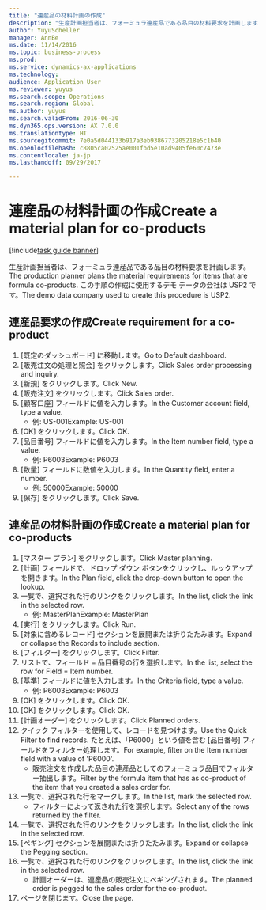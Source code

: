 ```yaml
--- 
title: "連産品の材料計画の作成"
description: "生産計画担当者は、フォーミュラ連産品である品目の材料要求を計画します。"
author: YuyuScheller
manager: AnnBe
ms.date: 11/14/2016
ms.topic: business-process
ms.prod: 
ms.service: dynamics-ax-applications
ms.technology: 
audience: Application User
ms.reviewer: yuyus
ms.search.scope: Operations
ms.search.region: Global
ms.author: yuyus
ms.search.validFrom: 2016-06-30
ms.dyn365.ops.version: AX 7.0.0
ms.translationtype: HT
ms.sourcegitcommit: 7e0a5d044133b917a3eb9386773205218e5c1b40
ms.openlocfilehash: c8805ca02525ae001fbd5e10ad9405fe60c7473e
ms.contentlocale: ja-jp
ms.lasthandoff: 09/29/2017

---
```

# <a name="create-a-material-plan-for-co-products"></a><span data-ttu-id="8b76e-103">連産品の材料計画の作成</span><span class="sxs-lookup"><span data-stu-id="8b76e-103">Create a material plan for co-products</span></span>

[!include[task guide banner](../../includes/task-guide-banner.md)]

<span data-ttu-id="8b76e-104">生産計画担当者は、フォーミュラ連産品である品目の材料要求を計画します。</span><span class="sxs-lookup"><span data-stu-id="8b76e-104">The production planner plans the material requirements for items that are formula co-products.</span></span> <span data-ttu-id="8b76e-105">この手順の作成に使用するデモ データの会社は USP2 です。</span><span class="sxs-lookup"><span data-stu-id="8b76e-105">The demo data company used to create this procedure is USP2.</span></span>


## <a name="create-requirement-for-a-co-product"></a><span data-ttu-id="8b76e-106">連産品要求の作成</span><span class="sxs-lookup"><span data-stu-id="8b76e-106">Create requirement for a co-product</span></span>
1. <span data-ttu-id="8b76e-107">[既定のダッシュボード] に移動します。</span><span class="sxs-lookup"><span data-stu-id="8b76e-107">Go to Default dashboard.</span></span>
2. <span data-ttu-id="8b76e-108">[販売注文の処理と照会] をクリックします。</span><span class="sxs-lookup"><span data-stu-id="8b76e-108">Click Sales order processing and inquiry.</span></span>
3. <span data-ttu-id="8b76e-109">[新規] をクリックします。</span><span class="sxs-lookup"><span data-stu-id="8b76e-109">Click New.</span></span>
4. <span data-ttu-id="8b76e-110">[販売注文] をクリックします。</span><span class="sxs-lookup"><span data-stu-id="8b76e-110">Click Sales order.</span></span>
5. <span data-ttu-id="8b76e-111">[顧客口座] フィールドに値を入力します。</span><span class="sxs-lookup"><span data-stu-id="8b76e-111">In the Customer account field, type a value.</span></span>
    * <span data-ttu-id="8b76e-112">例: US-001</span><span class="sxs-lookup"><span data-stu-id="8b76e-112">Example: US-001</span></span>  
6. <span data-ttu-id="8b76e-113">[OK] をクリックします。</span><span class="sxs-lookup"><span data-stu-id="8b76e-113">Click OK.</span></span>
7. <span data-ttu-id="8b76e-114">[品目番号] フィールドに値を入力します。</span><span class="sxs-lookup"><span data-stu-id="8b76e-114">In the Item number field, type a value.</span></span>
    * <span data-ttu-id="8b76e-115">例: P6003</span><span class="sxs-lookup"><span data-stu-id="8b76e-115">Example: P6003</span></span>  
8. <span data-ttu-id="8b76e-116">[数量] フィールドに数値を入力します。</span><span class="sxs-lookup"><span data-stu-id="8b76e-116">In the Quantity field, enter a number.</span></span>
    * <span data-ttu-id="8b76e-117">例: 50000</span><span class="sxs-lookup"><span data-stu-id="8b76e-117">Example: 50000</span></span>  
9. <span data-ttu-id="8b76e-118">[保存] をクリックします。</span><span class="sxs-lookup"><span data-stu-id="8b76e-118">Click Save.</span></span>

## <a name="create-a-material-plan-for-co-products"></a><span data-ttu-id="8b76e-119">連産品の材料計画の作成</span><span class="sxs-lookup"><span data-stu-id="8b76e-119">Create a material plan for co-products</span></span>
1. <span data-ttu-id="8b76e-120">[マスター プラン] をクリックします。</span><span class="sxs-lookup"><span data-stu-id="8b76e-120">Click Master planning.</span></span>
2. <span data-ttu-id="8b76e-121">[計画] フィールドで、ドロップ ダウン ボタンをクリックし、ルックアップを開きます。</span><span class="sxs-lookup"><span data-stu-id="8b76e-121">In the Plan field, click the drop-down button to open the lookup.</span></span>
3. <span data-ttu-id="8b76e-122">一覧で、選択された行のリンクをクリックします。</span><span class="sxs-lookup"><span data-stu-id="8b76e-122">In the list, click the link in the selected row.</span></span>
    * <span data-ttu-id="8b76e-123">例: MasterPlan</span><span class="sxs-lookup"><span data-stu-id="8b76e-123">Example: MasterPlan</span></span>  
4. <span data-ttu-id="8b76e-124">[実行] をクリックします。</span><span class="sxs-lookup"><span data-stu-id="8b76e-124">Click Run.</span></span>
5. <span data-ttu-id="8b76e-125">[対象に含めるレコード] セクションを展開または折りたたみます。</span><span class="sxs-lookup"><span data-stu-id="8b76e-125">Expand or collapse the Records to include section.</span></span>
6. <span data-ttu-id="8b76e-126">[フィルター] をクリックします。</span><span class="sxs-lookup"><span data-stu-id="8b76e-126">Click Filter.</span></span>
7. <span data-ttu-id="8b76e-127">リストで、フィールド = 品目番号の行を選択します。</span><span class="sxs-lookup"><span data-stu-id="8b76e-127">In the list, select the row for Field = Item number.</span></span>
8. <span data-ttu-id="8b76e-128">[基準] フィールドに値を入力します。</span><span class="sxs-lookup"><span data-stu-id="8b76e-128">In the Criteria field, type a value.</span></span>
    * <span data-ttu-id="8b76e-129">例: P6003</span><span class="sxs-lookup"><span data-stu-id="8b76e-129">Example: P6003</span></span>  
9. <span data-ttu-id="8b76e-130">[OK] をクリックします。</span><span class="sxs-lookup"><span data-stu-id="8b76e-130">Click OK.</span></span>
10. <span data-ttu-id="8b76e-131">[OK] をクリックします。</span><span class="sxs-lookup"><span data-stu-id="8b76e-131">Click OK.</span></span>
11. <span data-ttu-id="8b76e-132">[計画オーダー] をクリックします。</span><span class="sxs-lookup"><span data-stu-id="8b76e-132">Click Planned orders.</span></span>
12. <span data-ttu-id="8b76e-133">クイック フィルターを使用して、レコードを見つけます。</span><span class="sxs-lookup"><span data-stu-id="8b76e-133">Use the Quick Filter to find records.</span></span> <span data-ttu-id="8b76e-134">たとえば、「P6000」という値を含む [品目番号] フィールドをフィルター処理します。</span><span class="sxs-lookup"><span data-stu-id="8b76e-134">For example, filter on the Item number field with a value of 'P6000'.</span></span>
    * <span data-ttu-id="8b76e-135">販売注文を作成した品目の連産品としてのフォーミュラ品目でフィルター抽出します。</span><span class="sxs-lookup"><span data-stu-id="8b76e-135">Filter by the formula item that has as co-product of the item that you created a sales order for.</span></span>  
13. <span data-ttu-id="8b76e-136">一覧で、選択された行をマークします。</span><span class="sxs-lookup"><span data-stu-id="8b76e-136">In the list, mark the selected row.</span></span>
    * <span data-ttu-id="8b76e-137">フィルターによって返された行を選択します。</span><span class="sxs-lookup"><span data-stu-id="8b76e-137">Select any of the rows returned by the filter.</span></span>  
14. <span data-ttu-id="8b76e-138">一覧で、選択された行のリンクをクリックします。</span><span class="sxs-lookup"><span data-stu-id="8b76e-138">In the list, click the link in the selected row.</span></span>
15. <span data-ttu-id="8b76e-139">[ペギング] セクションを展開または折りたたみます。</span><span class="sxs-lookup"><span data-stu-id="8b76e-139">Expand or collapse the Pegging section.</span></span>
16. <span data-ttu-id="8b76e-140">一覧で、選択された行のリンクをクリックします。</span><span class="sxs-lookup"><span data-stu-id="8b76e-140">In the list, click the link in the selected row.</span></span>
    * <span data-ttu-id="8b76e-141">計画オーダーは、連産品の販売注文にペギングされます。</span><span class="sxs-lookup"><span data-stu-id="8b76e-141">The planned order is pegged to the sales order for the co-product.</span></span>  
17. <span data-ttu-id="8b76e-142">ページを閉じます。</span><span class="sxs-lookup"><span data-stu-id="8b76e-142">Close the page.</span></span>


